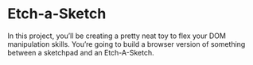 # Etch-a-Sketch

In this project, you’ll be creating a pretty neat toy to flex your DOM manipulation skills. You’re going to build a browser version of something between a sketchpad and an Etch-A-Sketch.